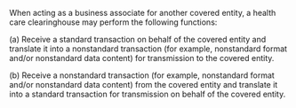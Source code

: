 When acting as a business associate for another covered entity, a health care clearinghouse may perform the following functions:

(a) Receive a standard transaction on behalf of the covered entity and translate it into a nonstandard transaction (for example, nonstandard format and/or nonstandard data content) for transmission to the covered entity.

(b) Receive a nonstandard transaction (for example, nonstandard format and/or nonstandard data content) from the covered entity and translate it into a standard transaction for transmission on behalf of the covered entity.
